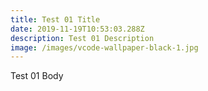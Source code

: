 ```yaml
---
title: Test 01 Title
date: 2019-11-19T10:53:03.288Z
description: Test 01 Description
image: /images/vcode-wallpaper-black-1.jpg
---
```

Test 01 Body
